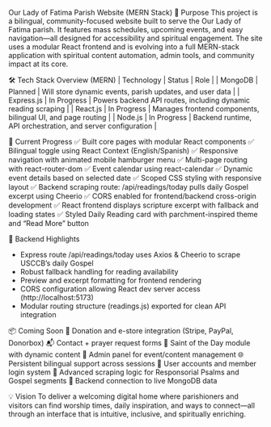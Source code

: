 Our Lady of Fatima Parish Website (MERN Stack)
📌 Purpose
This project is a bilingual, community-focused website built to serve the Our Lady of Fatima parish. It features mass schedules, upcoming events, and easy navigation—all designed for accessibility and spiritual engagement.
The site uses a modular React frontend and is evolving into a full MERN-stack application with spiritual content automation, admin tools, and community impact at its core.

🛠️ Tech Stack Overview (MERN)
| Technology | Status | Role | 
| MongoDB | Planned | Will store dynamic events, parish updates, and user data | 
| Express.js | In Progress | Powers backend API routes, including dynamic reading scraping | 
| React.js | In Progress | Manages frontend components, bilingual UI, and page routing | 
| Node.js | In Progress | Backend runtime, API orchestration, and server configuration | 



🚧 Current Progress
✅ Built core pages with modular React components
✅ Bilingual toggle using React Context (English/Spanish)
✅ Responsive navigation with animated mobile hamburger menu
✅ Multi-page routing with react-router-dom
✅ Event calendar using react-calendar
✅ Dynamic event details based on selected date
✅ Scoped CSS styling with responsive layout
✅ Backend scraping route: /api/readings/today pulls daily Gospel excerpt using Cheerio
✅ CORS enabled for frontend/backend cross-origin development
✅ React frontend displays scripture excerpt with fallback and loading states
✅ Styled Daily Reading card with parchment-inspired theme and “Read More” button

🔧 Backend Highlights
- Express route /api/readings/today uses Axios & Cheerio to scrape USCCB’s daily Gospel
- Robust fallback handling for reading availability
- Preview and excerpt formatting for frontend rendering
- CORS configuration allowing React dev server access (http://localhost:5173)
- Modular routing structure (readings.js) exported for clean API integration

📦 Coming Soon
🚀 Donation and e-store integration (Stripe, PayPal, Donorbox)
📬 Contact + prayer request forms
📂 Saint of the Day module with dynamic content
🧾 Admin panel for event/content management
🌐 Persistent bilingual support across sessions
🔐 User accounts and member login system
🧠 Advanced scraping logic for Responsorial Psalms and Gospel segments
📡 Backend connection to live MongoDB data

💡 Vision
To deliver a welcoming digital home where parishioners and visitors can find worship times, daily inspiration, and ways to connect—all through an interface that is intuitive, inclusive, and spiritually enriching.

